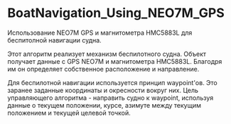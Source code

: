 # BoatNavigation_Using_NEO7M_GPS
Использование NEO7M GPS и магнитометра HMC5883L для беспитолной навигации судна.

Этот алгоритм реализует механизм беспилотного судна. Объект получает данные с GPS NEO7M и магнитометра HMC5883L. 
Благодря им он определяет собственное расположение и направление. 

Для беспилотной навигации используется принцип waypoint'ов. Это заранее заданные координаты и окресности вокруг них. 
Цель управляющего алгоритма - направить судно к waypoint, используя данные о текущем положении, курсе, азимуте между текущим
положением и текущей целевой точкой.
